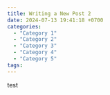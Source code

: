 ```yaml
---
title: Writing a New Post 2
date: 2024-07-13 19:41:18 +0700
categories:
  - "Category 1"
  - "Category 2"
  - "Category 3"
  - "Category 4"
  - "Category 5"
tags:
---
```

test
